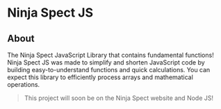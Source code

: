 # Ninja Spect JS
## About
The Ninja Spect JavaScript Library that contains fundamental functions!
Ninja Spect JS was made to simplify and shorten JavaScript code by
building easy-to-understand functions and quick calculations. You can 
expect this library to efficiently process arrays and mathematical
operations. 

> This project will soon be on the Ninja Spect website and Node JS!
